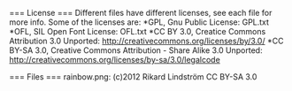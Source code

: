 === License ===
Different files have different licenses, see each file for more info.
Some of the licenses are:
*GPL, Gnu Public License: GPL.txt
*OFL, SIL Open Font License: OFL.txt
*CC BY 3.0, Creatice Commons Attribution 3.0 Unported: http://creativecommons.org/licenses/by/3.0/
*CC BY-SA 3.0, Creative Commons Attribution - Share Alike 3.0 Unported: http://creativecommons.org/licenses/by-sa/3.0/legalcode

=== Files ===
rainbow.png: (c)2012 Rikard Lindström CC BY-SA 3.0
